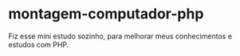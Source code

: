 # montagem-computador-php
Fiz esse mini estudo sozinho, para melhorar meus conhecimentos e estudos com PHP.
